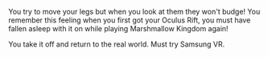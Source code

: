 You try to move your legs but when you look at them they won't budge! You remember this 
feeling when you first got your Oculus Rift, you must have fallen asleep with it on
while playing Marshmallow Kingdom again!

You take it off and return to the real world.
Must try Samsung VR.

